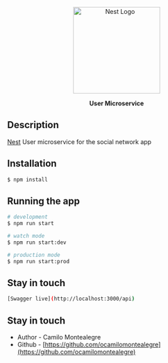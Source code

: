 <p align="center">
  <a href="http://nestjs.com/" target="blank"><img src="https://nestjs.com/img/logo-small.svg" width="200" alt="Nest Logo" /></a>
</p>

[circleci-image]: https://img.shields.io/circleci/build/github/nestjs/nest/master?token=abc123def456
[circleci-url]: https://circleci.com/gh/nestjs/nest

  <p align="center"><strong>User Microservice</strong><p align="center">

## Description

[Nest](https://github.com/ocamilomontealegre/user-microservice) User microservice for the social network app

## Installation

```bash
$ npm install
```

## Running the app

```bash
# development
$ npm run start

# watch mode
$ npm run start:dev

# production mode
$ npm run start:prod
```

## Stay in touch
```bash
[Swagger live](http://localhost:3000/api)
```

## Stay in touch

- Author - Camilo Montealegre
- Github - [https://github.com/ocamilomontealegre](https://github.com/ocamilomontealegre)
